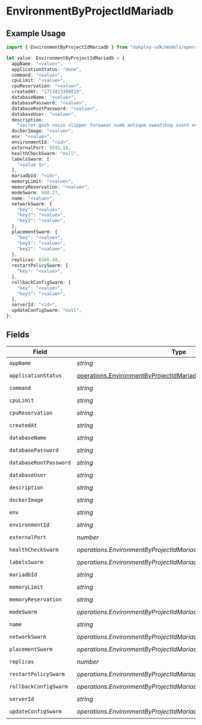 # EnvironmentByProjectIdMariadb

## Example Usage

```typescript
import { EnvironmentByProjectIdMariadb } from "dokploy-sdk/models/operations";

let value: EnvironmentByProjectIdMariadb = {
  appName: "<value>",
  applicationStatus: "done",
  command: "<value>",
  cpuLimit: "<value>",
  cpuReservation: "<value>",
  createdAt: "1713413398819",
  databaseName: "<value>",
  databasePassword: "<value>",
  databaseRootPassword: "<value>",
  databaseUser: "<value>",
  description:
    "secret gosh rosin slipper forswear numb antique sweatshop scent eventually",
  dockerImage: "<value>",
  env: "<value>",
  environmentId: "<id>",
  externalPort: 9591.18,
  healthCheckSwarm: "null",
  labelsSwarm: [
    "<value 1>",
  ],
  mariadbId: "<id>",
  memoryLimit: "<value>",
  memoryReservation: "<value>",
  modeSwarm: 800.27,
  name: "<value>",
  networkSwarm: {
    "key": "<value>",
    "key1": "<value>",
    "key2": "<value>",
  },
  placementSwarm: {
    "key": "<value>",
    "key1": "<value>",
    "key2": "<value>",
  },
  replicas: 8160.48,
  restartPolicySwarm: {
    "key": "<value>",
  },
  rollbackConfigSwarm: {
    "key": "<value>",
    "key1": "<value>",
  },
  serverId: "<id>",
  updateConfigSwarm: "null",
};
```

## Fields

| Field                                                                                                                                  | Type                                                                                                                                   | Required                                                                                                                               | Description                                                                                                                            |
| -------------------------------------------------------------------------------------------------------------------------------------- | -------------------------------------------------------------------------------------------------------------------------------------- | -------------------------------------------------------------------------------------------------------------------------------------- | -------------------------------------------------------------------------------------------------------------------------------------- |
| `appName`                                                                                                                              | *string*                                                                                                                               | :heavy_check_mark:                                                                                                                     | N/A                                                                                                                                    |
| `applicationStatus`                                                                                                                    | [operations.EnvironmentByProjectIdMariadbApplicationStatus](../../models/operations/environmentbyprojectidmariadbapplicationstatus.md) | :heavy_check_mark:                                                                                                                     | N/A                                                                                                                                    |
| `command`                                                                                                                              | *string*                                                                                                                               | :heavy_check_mark:                                                                                                                     | N/A                                                                                                                                    |
| `cpuLimit`                                                                                                                             | *string*                                                                                                                               | :heavy_check_mark:                                                                                                                     | N/A                                                                                                                                    |
| `cpuReservation`                                                                                                                       | *string*                                                                                                                               | :heavy_check_mark:                                                                                                                     | N/A                                                                                                                                    |
| `createdAt`                                                                                                                            | *string*                                                                                                                               | :heavy_check_mark:                                                                                                                     | N/A                                                                                                                                    |
| `databaseName`                                                                                                                         | *string*                                                                                                                               | :heavy_check_mark:                                                                                                                     | N/A                                                                                                                                    |
| `databasePassword`                                                                                                                     | *string*                                                                                                                               | :heavy_check_mark:                                                                                                                     | N/A                                                                                                                                    |
| `databaseRootPassword`                                                                                                                 | *string*                                                                                                                               | :heavy_check_mark:                                                                                                                     | N/A                                                                                                                                    |
| `databaseUser`                                                                                                                         | *string*                                                                                                                               | :heavy_check_mark:                                                                                                                     | N/A                                                                                                                                    |
| `description`                                                                                                                          | *string*                                                                                                                               | :heavy_check_mark:                                                                                                                     | N/A                                                                                                                                    |
| `dockerImage`                                                                                                                          | *string*                                                                                                                               | :heavy_check_mark:                                                                                                                     | N/A                                                                                                                                    |
| `env`                                                                                                                                  | *string*                                                                                                                               | :heavy_check_mark:                                                                                                                     | N/A                                                                                                                                    |
| `environmentId`                                                                                                                        | *string*                                                                                                                               | :heavy_check_mark:                                                                                                                     | N/A                                                                                                                                    |
| `externalPort`                                                                                                                         | *number*                                                                                                                               | :heavy_check_mark:                                                                                                                     | N/A                                                                                                                                    |
| `healthCheckSwarm`                                                                                                                     | *operations.EnvironmentByProjectIdMariadbHealthCheckSwarmUnion*                                                                        | :heavy_check_mark:                                                                                                                     | N/A                                                                                                                                    |
| `labelsSwarm`                                                                                                                          | *operations.EnvironmentByProjectIdMariadbLabelsSwarmUnion*                                                                             | :heavy_check_mark:                                                                                                                     | N/A                                                                                                                                    |
| `mariadbId`                                                                                                                            | *string*                                                                                                                               | :heavy_check_mark:                                                                                                                     | N/A                                                                                                                                    |
| `memoryLimit`                                                                                                                          | *string*                                                                                                                               | :heavy_check_mark:                                                                                                                     | N/A                                                                                                                                    |
| `memoryReservation`                                                                                                                    | *string*                                                                                                                               | :heavy_check_mark:                                                                                                                     | N/A                                                                                                                                    |
| `modeSwarm`                                                                                                                            | *operations.EnvironmentByProjectIdMariadbModeSwarmUnion*                                                                               | :heavy_check_mark:                                                                                                                     | N/A                                                                                                                                    |
| `name`                                                                                                                                 | *string*                                                                                                                               | :heavy_check_mark:                                                                                                                     | N/A                                                                                                                                    |
| `networkSwarm`                                                                                                                         | *operations.EnvironmentByProjectIdMariadbNetworkSwarmUnion*                                                                            | :heavy_check_mark:                                                                                                                     | N/A                                                                                                                                    |
| `placementSwarm`                                                                                                                       | *operations.EnvironmentByProjectIdMariadbPlacementSwarmUnion*                                                                          | :heavy_check_mark:                                                                                                                     | N/A                                                                                                                                    |
| `replicas`                                                                                                                             | *number*                                                                                                                               | :heavy_check_mark:                                                                                                                     | N/A                                                                                                                                    |
| `restartPolicySwarm`                                                                                                                   | *operations.EnvironmentByProjectIdMariadbRestartPolicySwarmUnion*                                                                      | :heavy_check_mark:                                                                                                                     | N/A                                                                                                                                    |
| `rollbackConfigSwarm`                                                                                                                  | *operations.EnvironmentByProjectIdMariadbRollbackConfigSwarmUnion*                                                                     | :heavy_check_mark:                                                                                                                     | N/A                                                                                                                                    |
| `serverId`                                                                                                                             | *string*                                                                                                                               | :heavy_check_mark:                                                                                                                     | N/A                                                                                                                                    |
| `updateConfigSwarm`                                                                                                                    | *operations.EnvironmentByProjectIdMariadbUpdateConfigSwarmUnion*                                                                       | :heavy_check_mark:                                                                                                                     | N/A                                                                                                                                    |